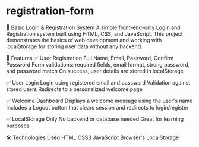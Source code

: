 # registration-form
🚀 Basic Login & Registration System
A simple front-end-only Login and Registration system built using HTML, CSS, and JavaScript. This project demonstrates the basics of web development and working with localStorage for storing user data without any backend.

🧠 Features
✅ User Registration
Full Name, Email, Password, Confirm Password
Form validations: required fields, email format, strong password, and password match
On success, user details are stored in localStorage

✅ User Login
Login using registered email and password
Validation against stored users
Redirects to a personalized welcome page

✅ Welcome Dashboard
Displays a welcome message using the user's name
Includes a Logout button that clears session and redirects to login/register

✅ LocalStorage Only
No backend or database needed
Great for learning purposes

🛠 Technologies Used
HTML
CSS3
JavaScript
Browser's LocalStorage
